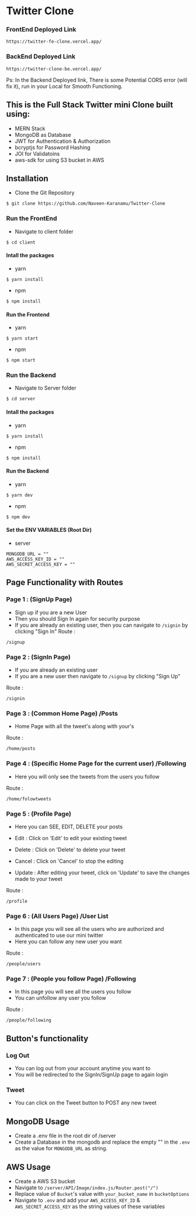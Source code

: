 # Twitter Clone

### FrontEnd Deployed Link
`https://twitter-fe-clone.vercel.app/`
### BackEnd Deployed Link
`https://twitter-clone-be.vercel.app/`

Ps: In the Backend Deployed link, There is some Potential CORS error (will fix it), run in your Local for Smooth Functioning.

## This is the Full Stack Twitter mini Clone built using: 
* MERN Stack
* MongoDB as Database
* JWT for Authentication & Authorization
* bcryptjs for Password Hashing
* JOI for Validatoins
* aws-sdk for using S3 bucket in AWS


## Installation

- Clone the Git Repository

```
$ git clone https://github.com/Naveen-Karanamu/Twitter-Clone
```

### Run the FrontEnd

- Navigate to client folder

```
$ cd client
```

#### Intall the packages
- yarn 
```
$ yarn install
```
- npm 
```
$ npm install
```

#### Run the Frontend
- yarn 
```
$ yarn start
```
- npm 
```
$ npm start
```

### Run the Backend

- Navigate to Server folder

```
$ cd server
```

#### Intall the packages
- yarn 
```
$ yarn install
```
- npm 
```
$ npm install
```

#### Run the Backend
- yarn 
```
$ yarn dev
```
- npm 
```
$ npm dev
```

#### Set the ENV VARIABLES (Root Dir)

- server

```
MONGODB_URL = ""
AWS_ACCESS_KEY_ID = ""
AWS_SECRET_ACCESS_KEY = ""
```

## Page Functionality with Routes

### Page 1 : (SignUp Page)
* Sign up if you are a new User
* Then you should Sign In again for security purpose
* If you are already an existing user, then you can navigate to `/signin` by clicking "Sign In"
Route :
```
/signup
```
### Page 2 : (SignIn Page)
* If you are already an existing user
* If you are a new user then navigate to `/signup` by clicking "Sign Up"

Route : 
```
/signin
```
### Page 3 : (Common Home Page) /Posts
* Home Page with all the tweet's along with your's

Route : 
```
/home/posts
```

### Page 4 : (Specific Home Page for the current user) /Following
* Here you will only see the tweets from the users you follow

Route : 
```
/home/folowtweets
```

### Page 5 : (Profile Page)
* Here you can SEE, EDIT, DELETE your posts

* Edit : 
Click on 'Edit' to edit your existing tweet

* Delete : Click on 'Delete' to delete your tweet

* Cancel : Click on 'Cancel' to stop the editing

* Update : After editing your tweet, click on 'Update' to save the changes made to your tweet

Route : 
```
/profile
```

### Page 6 : (All Users Page) /User List
* In this page you will see all the users who are authorized and authenticated to use our mini twitter
* Here you can follow any new user you want

Route : 
```
/people/users
```
### Page 7 : (People you follow Page) /Following
* In this page you will see all the users you follow
* You can unfollow any user you follow

Route : 
```
/people/following
```

## Button's functionality

### Log Out 
* You can log out from your account anytime you want to
* You will be redirected to the SignIn/SignUp page to again login

### Tweet
* You can click on the Tweet button to POST any new tweet 

## MongoDB Usage
* Create a .env file in the root dir of /server
* Create a Database in the mongodb and replace the empty "" in the `.env` as the value for `MONGODB_URL` as string.

## AWS Usage 
* Create a AWS S3 bucket
* Navigate to `/server/API/Image/index.js/Router.post("/")`
* Replace value of `Bucket`'s value with `your_bucket_name` in `bucketOptions`
* Navigate to `.env` and add your `AWS_ACCESS_KEY_ID` & `AWS_SECRET_ACCESS_KEY` as the string values of these variables 
